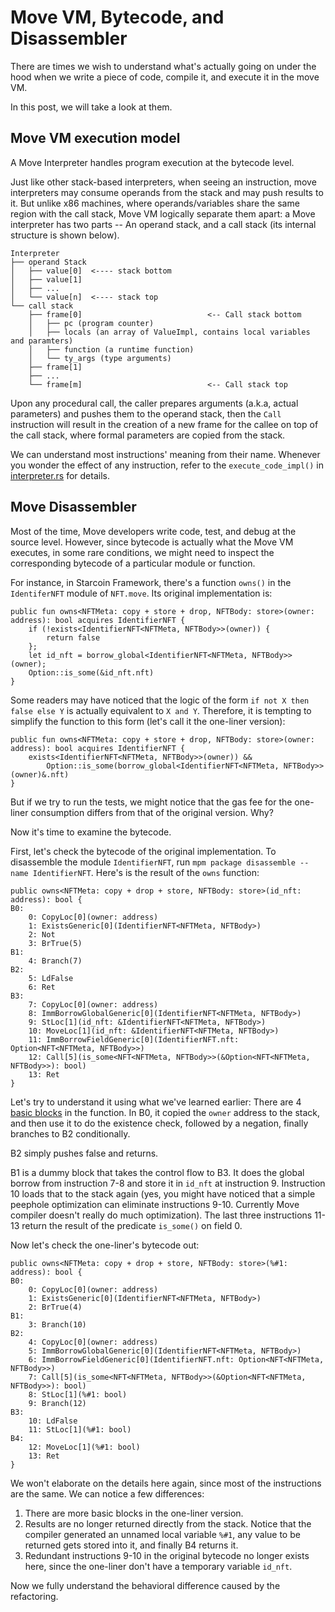 # Move VM, Bytecode, and Disassembler
There are times we wish to understand what's actually going on under the hood when we write a piece of code, 
compile it, and execute it in the move VM.

In this post, we will take a look at them.

## Move VM execution model
A Move Interpreter handles program execution at the bytecode level.

Just like other stack-based interpreters, when seeing an instruction, move interpreters
may consume operands from the stack and may push results to it. But unlike x86 machines,
where operands/variables share the same region with the call stack, Move VM logically separate
them apart: a Move interpreter has two parts -- An operand stack, and a call stack
(its internal structure is shown below).
```
Interpreter
├── operand Stack
│   ├── value[0]  <---- stack bottom
│   ├── value[1]
│   ├── ...
│   └── value[n]  <---- stack top
└── call stack
    ├── frame[0]                            <-- Call stack bottom
    │   ├── pc (program counter)
    │   ├── locals (an array of ValueImpl, contains local variables and paramters)
    │   ├── function (a runtime function)
    │   └── ty_args (type arguments)
    ├── frame[1]
    ├── ...
    └── frame[m]                            <-- Call stack top
```
Upon any procedural call, the caller prepares arguments (a.k.a, actual parameters) and pushes them
to the operand stack, then the `Call` instruction will result in the creation of a new frame
for the callee on top of the call stack, where formal parameters are copied from the stack.

We can understand most instructions' meaning from their name. Whenever you wonder the effect of
any instruction, refer to the `execute_code_impl()` in 
[interpreter.rs](https://github.com/starcoinorg/move/blob/main/language/move-vm/runtime/src/move_vm.rs)
for details.

## Move Disassembler
Most of the time, Move developers write code, test, and debug at the source level.
However, since bytecode is actually what the Move VM executes, in some rare conditions, 
we might need to inspect the corresponding bytecode of a particular module or function.

For instance, in Starcoin Framework, there's a function `owns()` in the `IdentiferNFT` module of
`NFT.move`. Its original implementation is:
```
public fun owns<NFTMeta: copy + store + drop, NFTBody: store>(owner: address): bool acquires IdentifierNFT {
    if (!exists<IdentifierNFT<NFTMeta, NFTBody>>(owner)) {
        return false
    };
    let id_nft = borrow_global<IdentifierNFT<NFTMeta, NFTBody>>(owner);
    Option::is_some(&id_nft.nft)
}
```
Some readers may have noticed that the logic of the form `if not X then false else Y` is
actually equivalent to `X and Y`. Therefore, it is tempting to simplify the function to this form
(let's call it the one-liner version):
```
public fun owns<NFTMeta: copy + store + drop, NFTBody: store>(owner: address): bool acquires IdentifierNFT {
    exists<IdentifierNFT<NFTMeta, NFTBody>>(owner)) && 
        Option::is_some(borrow_global<IdentifierNFT<NFTMeta, NFTBody>>(owner)&.nft)
}
```
But if we try to run the tests, we might notice that the gas fee for the one-liner consumption differs from
that of the original version. Why?

Now it's time to examine the bytecode.

First, let's check the bytecode of the original implementation.
To disassemble the module `IdentifierNFT`, run `mpm package disassemble --name IdentifierNFT`.
Here's is the result of the `owns` function:
```
public owns<NFTMeta: copy + drop + store, NFTBody: store>(id_nft: address): bool {
B0:
    0: CopyLoc[0](owner: address)
    1: ExistsGeneric[0](IdentifierNFT<NFTMeta, NFTBody>)
    2: Not
    3: BrTrue(5)
B1:
    4: Branch(7)
B2:
    5: LdFalse
    6: Ret
B3:
    7: CopyLoc[0](owner: address)
    8: ImmBorrowGlobalGeneric[0](IdentifierNFT<NFTMeta, NFTBody>)
    9: StLoc[1](id_nft: &IdentifierNFT<NFTMeta, NFTBody>)
    10: MoveLoc[1](id_nft: &IdentifierNFT<NFTMeta, NFTBody>)
    11: ImmBorrowFieldGeneric[0](IdentifierNFT.nft: Option<NFT<NFTMeta, NFTBody>>)
    12: Call[5](is_some<NFT<NFTMeta, NFTBody>>(&Option<NFT<NFTMeta, NFTBody>>): bool)
    13: Ret
}
```
Let's try to understand it using what we've learned earlier:
There are 4 [basic blocks](https://en.wikipedia.org/wiki/Basic_block) in the function.
In B0, it copied the `owner` address to the stack, and then use it to do the existence check,
followed by a negation, finally branches to B2 conditionally.

B2 simply pushes false and returns.

B1 is a dummy block that takes the control flow to B3. It does the global borrow from instruction
7-8 and store it in `id_nft` at instruction 9. Instruction 10 loads that to the stack again (yes, you
might have noticed that a simple peephole optimization can eliminate instructions 9-10. Currently Move
compiler doesn't really do much optimization). The last three instructions 11-13 return the result of the
predicate `is_some()` on field 0.

Now let's check the one-liner's bytecode out:
```
public owns<NFTMeta: copy + drop + store, NFTBody: store>(%#1: address): bool {
B0:
    0: CopyLoc[0](owner: address)
    1: ExistsGeneric[0](IdentifierNFT<NFTMeta, NFTBody>)
    2: BrTrue(4)
B1:
    3: Branch(10)
B2:
    4: CopyLoc[0](owner: address)
    5: ImmBorrowGlobalGeneric[0](IdentifierNFT<NFTMeta, NFTBody>)
    6: ImmBorrowFieldGeneric[0](IdentifierNFT.nft: Option<NFT<NFTMeta, NFTBody>>)
    7: Call[5](is_some<NFT<NFTMeta, NFTBody>>(&Option<NFT<NFTMeta, NFTBody>>): bool)
    8: StLoc[1](%#1: bool)
    9: Branch(12)
B3:
    10: LdFalse
    11: StLoc[1](%#1: bool)
B4:
    12: MoveLoc[1](%#1: bool)
    13: Ret
}
```
We won't elaborate on the details here again, since most of the instructions are the same.
We can notice a few differences:
1. There are more basic blocks in the one-liner version.
2. Results are no longer returned directly from the stack. 
  Notice that the compiler generated an unnamed local variable `%#1`, 
  any value to be returned gets stored into it, 
  and finally B4 returns it.
3. Redundant instructions 9-10 in the original bytecode no longer exists here, since the one-liner
   don't have a temporary variable `id_nft`.

Now we fully understand the behavioral difference caused by the refactoring.
